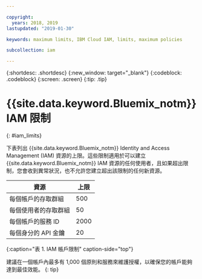 ```yaml
---

copyright:
  years: 2018, 2019
lastupdated: "2019-01-30"

keywords: maximum limits, IBM Cloud IAM, limits, maximum policies

subcollection: iam

---
```



{:shortdesc: .shortdesc}
{:new_window: target="_blank"}
{:codeblock: .codeblock}
{:screen: .screen}
{:tip: .tip}

# {{site.data.keyword.Bluemix_notm}} IAM 限制
{: #iam_limits}

下表列出 {{site.data.keyword.Bluemix_notm}} Identity and Access Management (IAM) 資源的上限。這些限制適用於可以建立 {{site.data.keyword.Bluemix_notm}} IAM 資源的任何使用者，且如果超出限制，您會收到異常狀況，也不允許您建立超出該限制的任何新資源。

|資源|上限|
|----------|---------|
|每個帳戶的存取群組| 500 |
|每個使用者的存取群組| 50 |
|每個帳戶的服務 ID|2000 |
|每個身分的 API 金鑰|20 |
{:caption="表 1. IAM 帳戶限制" caption-side="top"}

建議在一個帳戶內最多有 1,000 個原則和服務來維護授權，以確保您的帳戶能夠達到最佳效能。
{: tip}
